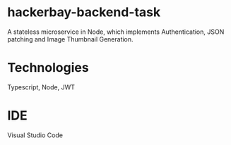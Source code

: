 # hackerbay-backend-task
A stateless microservice in Node, which implements Authentication, JSON patching and Image Thumbnail Generation.

# Technologies
Typescript, Node, JWT

# IDE
Visual Studio Code
